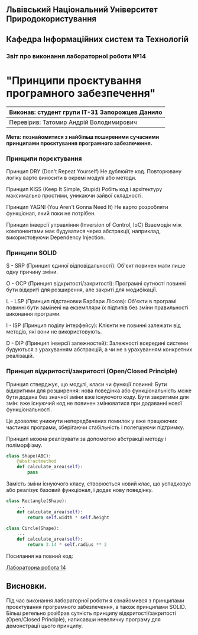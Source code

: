 ## Львівський Національний Університет Природокористування
## Кафедра Інформаційних систем та Технологій


### Звіт про виконання лабораторної роботи №14

# "Принципи проєктування програмного забезпечення"


|Виконав: студент групи ІТ-31 Запорожцев Данило|
|----------------------------------------------|
|Перевірив: Татомир Андрій Володимирович|

**Мета: познайомитися з найбільш поширеними сучасними принципами проєктування програмного забезпечення.**

### **Принципи порєктування**

Принцип DRY (Don't Repeat Yourself)
Не дублюйте код. Повторювану логіку варто виносити в окремі модулі або методи.

Принцип KISS (Keep It Simple, Stupid)
Робіть код і архітектуру максимально простими, уникаючи зайвої складності.

Принцип YAGNI (You Aren't Gonna Need It)
Не варто розробляти функціонал, який поки не потрібен.

Принцип інверсії управління (Inversion of Control, IoC)
Взаємодія між компонентами має будуватися через абстракції, наприклад, використовуючи Dependency Injection.

### **Принципи SOLID**

S -  SRP  (Принцип єдиної відповідальності): Об'єкт повинен мати лише одну причину зміни.

O -  OCP  (Принцип відкритості/закритості): Програмні сутності повинні бути відкриті для розширення, але закриті для модифікації.

L -  LSP  (Принцип підстановки Барбари Лісков): Об'єкти в програмі повинні бути замінені на екземпляри їх підтипів без зміни правильності виконання програми.

I -  ISP  (Принцип поділу інтерфейсу): Клієнти не повинні залежати від методів, які вони не використовують.

D -  DIP  (Принцип інверсії залежностей): Залежності всередині системи будуються з урахуванням абстракцій, а чи не з урахуванням конкретних реалізацій.

### **Принцип відкритості/закритості (Open/Closed Principle)**
Принцип стверджує, що модулі, класи чи функції повинні:
Бути відкритими для розширення: нова поведінка або функціональність може бути додана без значної зміни вже існуючого коду.
Бути закритими для змін: вже існуючий код не повинен змінюватися при додаванні нової функціональності.

Це дозволяє уникнути непередбачених помилок у вже працюючих частинах програми, зберігаючи стабільність і полегшуючи підтримку.

Принцип можна реалізувати за допомогою абстракції методу і поліморфізму.
``` py
class Shape(ABC):
    @abstractmethod
    def calculate_area(self):
        pass
```
Замість зміни існуючого класу, створюється новий клас, що успадковує або реалізує базовий функціонал, і додає нову поведінку.
``` py
class Rectangle(Shape):
    ...
    def calculate_area(self):
        return self.width * self.height
```
``` py
class Circle(Shape):
    ...
    def calculate_area(self):
        return 3.14 * self.radius ** 2
```

Посилання на повний код:

[Лабораторна робота 14](./O.py)

## Висновки. 

 Під час виконання лабораторної роботи я ознайомився з принципами проєктування програмного забезпечення, а також принципами SOLID. Більш ретельно розібрав сутність принципу відкритості/закритості (Open/Closed Principle), написавши невеличку програму для демонстрації цього принципу.
